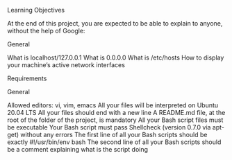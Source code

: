 Learning Objectives

At the end of this project, you are expected to be able to explain to anyone, without the help of Google:

General

What is localhost/127.0.0.1
What is 0.0.0.0
What is /etc/hosts
How to display your machine’s active network interfaces

Requirements

General

Allowed editors: vi, vim, emacs
All your files will be interpreted on Ubuntu 20.04 LTS
All your files should end with a new line
A README.md file, at the root of the folder of the project, is mandatory
All your Bash script files must be executable
Your Bash script must pass Shellcheck (version 0.7.0 via apt-get) without any errors
The first line of all your Bash scripts should be exactly #!/usr/bin/env bash
The second line of all your Bash scripts should be a comment explaining what is the script doing
